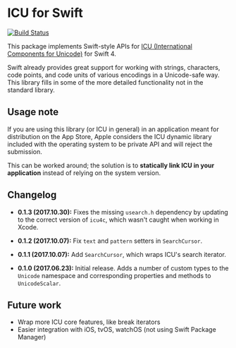 # ICU for Swift

[![Build Status](https://travis-ci.org/allevato/icu-swift.svg?branch=master)](https://travis-ci.org/allevato/icu-swift)

This package implements Swift-style APIs for [ICU (International Components
for Unicode)](http://site.icu-project.org) for Swift 4.

Swift already provides great support for working with strings, characters, code
points, and code units of various encodings in a Unicode-safe way. This library
fills in some of the more detailed functionality not in the standard library.

## Usage note

If you are using this library (or ICU in general) in an application meant for
distribution on the App Store, Apple considers the ICU dynamic library included
with the operating system to be private API and will reject the submission.

This can be worked around; the solution is to **statically link ICU in your
application** instead of relying on the system version.

## Changelog

* **0.1.3 (2017.10.30):** Fixes the missing `usearch.h` dependency by updating
  to the correct version of `icu4c`, which wasn't caught when working in Xcode.

* **0.1.2 (2017.10.07):** Fix `text` and `pattern` setters in `SearchCursor`.

* **0.1.1 (2017.10.07):** Add `SearchCursor`, which wraps ICU's search iterator.

* **0.1.0 (2017.06.23):** Initial release. Adds a number of custom types to the
  `Unicode` namespace and corresponding properties and methods to
  `UnicodeScalar`.

## Future work

* Wrap more ICU core features, like break iterators
* Easier integration with iOS, tvOS, watchOS (not using Swift Package Manager)
